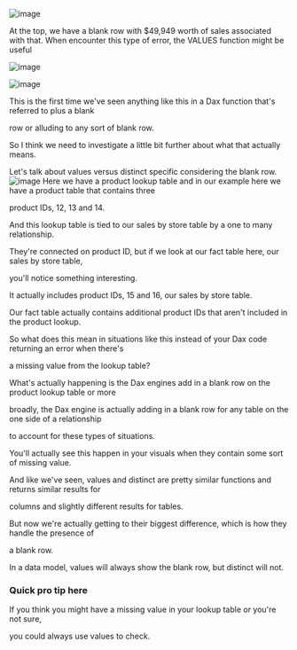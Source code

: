 
![image](https://github.com/liubovkyry/DAX/assets/118057504/754b0cea-4f56-4b56-910c-384f9582283f)



At the top, we  have a blank row with $49,949 worth of sales associated with that.
When encounter this type of error, the VALUES function might be useful

![image](https://github.com/liubovkyry/DAX/assets/118057504/ef123918-e128-4e2f-8dc8-dbe17f4c2bdd)

![image](https://github.com/liubovkyry/DAX/assets/118057504/b1c42a40-07d7-49e9-8e1e-2cc98eb25739)


This is the first time we've seen anything like this in a Dax function that's referred to plus a blank

row or alluding to any sort of blank row.

So I think we need to investigate a little bit further about what that actually means.

Let's talk about values versus distinct specific considering the blank row.
![image](https://github.com/liubovkyry/DAX/assets/118057504/b3cfc48e-daa8-459b-a0d5-8c50e5948b4e)
Here we have a product lookup table and in our example here we have a product table that contains three

product IDs, 12, 13 and 14.

And this lookup table is tied to our sales by store table by a one to many relationship.

They're connected on product ID, but if we look at our fact table here, our sales by store table,

you'll notice something interesting.

It actually includes product IDs, 15 and 16, our sales by store table.

Our fact table actually contains additional product IDs that aren't included in the product lookup.

So what does this mean in situations like this instead of your Dax code returning an error when there's

a missing value from the lookup table?

What's actually happening is the Dax engines add in a blank row on the product lookup table or more

broadly, the Dax engine is actually adding in a blank row for any table on the one side of a relationship

to account for these types of situations.

You'll actually see this happen in your visuals when they contain some sort of missing value.

And like we've seen, values and distinct are pretty similar functions and returns similar results for

columns and slightly different results for tables.

But now we're actually getting to their biggest difference, which is how they handle the presence of

a blank row.

In a data model, values will always show the blank row, but distinct will not.

### Quick pro tip here 

If you think you might have a missing value in your lookup table or you're not sure,

you could always use values to check.
